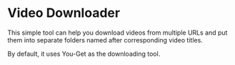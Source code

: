 # Video Downloader
This simple tool can help you download videos from multiple URLs and put them into separate folders named after corresponding video titles.

By default, it uses You-Get as the downloading tool.
